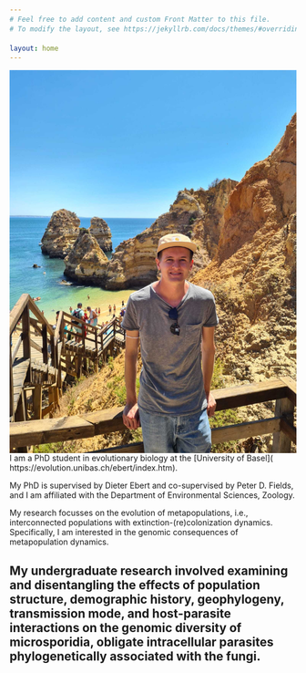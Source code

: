```yaml
---
# Feel free to add content and custom Front Matter to this file.
# To modify the layout, see https://jekyllrb.com/docs/themes/#overriding-theme-defaults

layout: home
---
```


<img align="left" src="pngs/me.png">
I am a PhD student in evolutionary biology at the [University of Basel]( https://evolution.unibas.ch/ebert/index.htm).  
  
My PhD is supervised by Dieter Ebert and co-supervised by Peter D. Fields, and I am affiliated with the Department of Environmental Sciences, Zoology.  
  
My research focusses on the evolution of metapopulations, i.e., interconnected populations with extinction-(re)colonization dynamics. Specifically, I am interested in the genomic consequences of metapopulation dynamics. 

My undergraduate research involved examining and disentangling the effects of population structure, demographic history, geophylogeny, transmission mode, and host-parasite interactions on the genomic diversity of microsporidia, obligate intracellular parasites phylogenetically associated with the fungi.  
---
  
